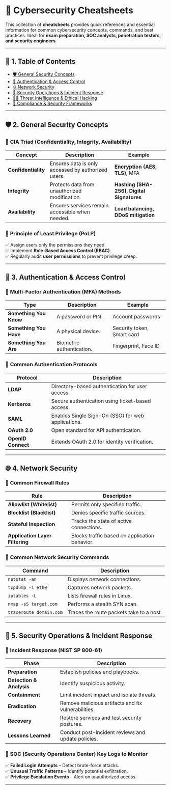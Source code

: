 # 📌 **Cybersecurity Cheatsheets**

This collection of **cheatsheets** provides quick references and essential information for common cybersecurity concepts, commands, and best practices. Ideal for **exam preparation, SOC analysts, penetration testers, and security engineers**.

---

## 📖 **1. Table of Contents**

- [🛡️ General Security Concepts](#-general-security-concepts)
- [🔐 Authentication & Access Control](#-authentication--access-control)
- [🌐 Network Security](#-network-security)
- [📜 Security Operations & Incident Response](#-security-operations--incident-response)
- [🕵️‍♂️ Threat Intelligence & Ethical Hacking](#-threat-intelligence--ethical-hacking)
- [📝 Compliance & Security Frameworks](#-compliance--security-frameworks)

---

## 🛡️ **2. General Security Concepts**

### 🔹 **CIA Triad** (Confidentiality, Integrity, Availability)
| Concept | Description | Example |
|---------|------------|---------|
| **Confidentiality** | Ensures data is only accessed by authorized users. | **Encryption (AES, TLS)**, MFA |
| **Integrity** | Protects data from unauthorized modification. | **Hashing (SHA-256), Digital Signatures** |
| **Availability** | Ensures services remain accessible when needed. | **Load balancing, DDoS mitigation** |

### 🔹 **Principle of Least Privilege (PoLP)**
✅ Assign users only the permissions they need.  
✅ Implement **Role-Based Access Control (RBAC)**.  
✅ Regularly audit **user permissions** to prevent privilege creep.

---

## 🔐 **3. Authentication & Access Control**

### 🔹 **Multi-Factor Authentication (MFA) Methods**
| Type | Description | Example |
|------|------------|---------|
| **Something You Know** | A password or PIN. | Account passwords |
| **Something You Have** | A physical device. | Security token, Smart card |
| **Something You Are** | Biometric authentication. | Fingerprint, Face ID |

### 🔹 **Common Authentication Protocols**
| Protocol | Description |
|----------|------------|
| **LDAP** | Directory-based authentication for user access. |
| **Kerberos** | Secure authentication using ticket-based access. |
| **SAML** | Enables Single Sign-On (SSO) for web applications. |
| **OAuth 2.0** | Open standard for API authentication. |
| **OpenID Connect** | Extends OAuth 2.0 for identity verification. |

---

## 🌐 **4. Network Security**

### 🔹 **Common Firewall Rules**
| Rule | Description |
|------|------------|
| **Allowlist (Whitelist)** | Permits only specified traffic. |
| **Blocklist (Blacklist)** | Denies specific traffic sources. |
| **Stateful Inspection** | Tracks the state of active connections. |
| **Application Layer Filtering** | Blocks traffic based on application behavior. |

### 🔹 **Common Network Security Commands**
| Command | Description |
|---------|------------|
| `netstat -an` | Displays network connections. |
| `tcpdump -i eth0` | Captures network packets. |
| `iptables -L` | Lists firewall rules in Linux. |
| `nmap -sS target.com` | Performs a stealth SYN scan. |
| `traceroute domain.com` | Traces the route packets take to a host. |

---

## 📜 **5. Security Operations & Incident Response**

### 🔹 **Incident Response (NIST SP 800-61)**
| Phase | Description |
|-------|------------|
| **Preparation** | Establish policies and playbooks. |
| **Detection & Analysis** | Identify suspicious activity. |
| **Containment** | Limit incident impact and isolate threats. |
| **Eradication** | Remove malicious artifacts and fix vulnerabilities. |
| **Recovery** | Restore services and test security postures. |
| **Lessons Learned** | Conduct post-incident reviews and update policies. |

### 🔹 **SOC (Security Operations Center) Key Logs to Monitor**
✅ **Failed Login Attempts** – Detect brute-force attacks.  
✅ **Unusual Traffic Patterns** – Identify potential exfiltration.  
✅ **Privilege Escalation Events** – Alert on unauthorized access.

---
